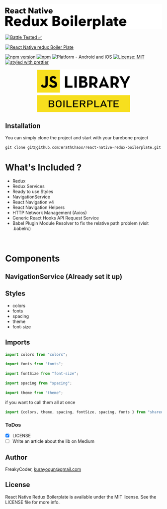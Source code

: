 <img alt="React Native Redux Boilerplate" src="https://github.com/WrathChaos/react-native-redux-boilerplate/blob/master/assets/logo.png" width="1050"/>


[![Battle Tested ✅](https://img.shields.io/badge/-Battle--Tested%20%E2%9C%85-03666e?style=for-the-badge)](https://github.com/WrathChaos/react-native-redux-boilerplate)


[![React Native redux Boiler Plate](https://img.shields.io/badge/-React%20Native%20redux%20Boilerplate-lightgrey?style=for-the-badge)](https://github.com/WrathChaos/react-native-redux-boilerplate)


[![npm version](https://img.shields.io/npm/v/react-native-redux-boilerplate.svg?style=for-the-badge)](https://www.npmjs.com/package/@freakycoder/react-native-redux-boilerplate)
[![npm](https://img.shields.io/npm/dt/react-native-redux-boilerplate.svg?style=for-the-badge)](https://www.npmjs.com/package/@freakycoder/react-native-redux-boilerplate)
![Platform - Android and iOS](https://img.shields.io/badge/platform-Android%20%7C%20iOS-blue.svg?style=for-the-badge)
[![License: MIT](https://img.shields.io/badge/License-MIT-green.svg?style=for-the-badge)](https://opensource.org/licenses/MIT)
[![styled with prettier](https://img.shields.io/badge/styled_with-prettier-ff69b4.svg?style=for-the-badge)](https://github.com/prettier/prettier)

<p align="center">
  <img alt="React Native Redux Boilerplate"
        src="https://github.com/WrathChaos/react-native-redux-boilerplate/blob/master/assets/Screenshots/JSLibraryBoilerplate.png" />
</p>

## Installation

You can simply clone the project and start with your barebone project

```
git clone git@github.com:WrathChaos/react-native-redux-boilerplate.git
```


# What's Included ? 

- Redux
- Redux Services
- Ready to use Styles
- NavigationService
- React Navigation v4
- React Navigation Helpers
- HTTP Network Management (Axios)
- Generic React Hooks API Request Service
- Babel Plugin Module Resolver to fix the relative path problem (visit .babelrc)

<br>

# Components

## NavigationService (Already set it up)

## Styles

- colors
- fonts
- spacing
- theme
- font-size




## Imports

```js
import colors from "colors";
```

```js
import fonts from "fonts";
```

```js
import fontSize from "font-size";
```

```js
import spacing from "spacing";
```

```js
import theme from "theme";
```

if you want to call them all at once

```js
import {colors, theme, spacing, fontSize, spacing, fonts } from "shared-styles/index";
```

### ToDos

- [x] LICENSE
- [ ] Write an article about the lib on Medium

## Author

FreakyCoder, kurayogun@gmail.com

## License

React Native Redux Boilerplate is available under the MIT license. See the LICENSE file for more info.
